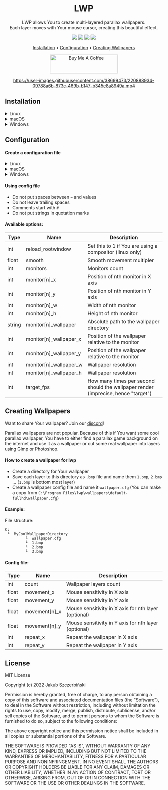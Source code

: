 <div align="center">

# LWP

LWP allows You to create multi-layered parallax wallpapers.<br />
Each layer moves with Your mouse cursor, creating this beautiful effect.

[![](https://img.shields.io/github/v/release/jszczerbinsky/lwp?style=for-the-badge)](https://github.com/jszczerbinsky/lwp/releases/latest)
[![](https://img.shields.io/github/downloads/jszczerbinsky/lwp/total?style=for-the-badge)](https://github.com/jszczerbinsky/lwp/releases/latest)
[![](https://img.shields.io/github/actions/workflow/status/jszczerbinsky/lwp/build.yml?style=for-the-badge)](https://github.com/jszczerbinsky/lwp)
[![](https://img.shields.io/discord/1077955077974794322?label=DISCORD&style=for-the-badge)](https://discord.gg/gHpbkXJD)

[Installation](#installation) •
[Configuration](#configuration) •
[Creating Wallpapers](#creating-wallpapers)

<a href="https://www.buymeacoffee.com/jszczerbinsky" target="_blank"><img src="https://cdn.buymeacoffee.com/buttons/v2/default-yellow.png" alt="Buy Me A Coffee" style="height: 60px !important;width: 217px !important;" ></a>

https://user-images.githubusercontent.com/38699473/220888934-09788a6b-873c-469b-b147-b345e8a8949a.mp4

</div>

## Installation

<details>
  <summary>Linux</summary>
  
  #### Installation steps
  
  - Install `SDL2` using Your package manager
  - If You are using `Wayland`, You also must install `XWayland`
  - Download `.tar.gz` package from [releases](https://github.com/jszczerbinsky/lwp/releases/latest)
  - Extract the content to `/`:
  ```shell
  sudo tar -o -xvf [archive name].tar.gz --directory /
  ```
  - Test lwp by running `lwp`
  - Setting `reload_rootwindow=1` in config file may be necessary on some distributions for Layered WallPaper to work properly (see [configuration](#configuration))
  - To make lwp run on startup, add `lwp &` command to Your desktop enviroment `.rc` file
  
  #### Build from source instead
  - Install `SDL2` using Your package manager. On some distributions `SDL2` doesn't contain development files, so it may be also necessary to install development version of `SDL2`
  - Install `CMake`
  - Clone the repository and prepare a `build` directory:

  ```shell
  git clone https://github.com/jszczerbinsky/lwp
  cd lwp
  mkdir build
  cd build
  ```
  - Compile the project and generate a `.tar.gz` package
  ```shell
  cmake ../
  cmake --build .
  cpack
  ```
  - Extract `.tar.gz` package
  ```shell
  sudo tar -o -xvf [archive name].tar.gz --directory /
  ```
  - Test lwp by running `lwp`
  - Setting `reload_rootwindow=1` in config file may be necessary on some distributions for Layered WallPaper to work properly (see [configuration](#configuration))
  - To make lwp run on startup, add `lwp &` command to Your desktop enviroment `.rc` file
  
</details>

<details>
  <summary>macOS</summary>
  
  #### Build from source
  - Install `SDL2` (homebrew: `brew install sdl2`)
  - Clone the repository and install `lwp`:
    ```zsh
    git clone https://github.com/jszczerbinsky/lwp
    cd lwp
    make
    sudo make install
    ```
  - Test lwp by running `/opt/lwp/bin/lwp`
  - To make lwp run on startup, run `make install-launchd`
    - To stop running lwp on startup, run `make uninstall-launchd`
    
</details>

<details>
  <summary>Windows</summary>
  
  #### Installation steps
  - Download and run the installer from [releases](https://github.com/jszczerbinsky/lwp/releases/latest)
  - Layered WallPaper should run immediately after the installation
  
  #### Build from source instead
  - Layered WallPaper is built using [cmake](https://cmake.org/), so You must install it.
  - This project supports `MinGW` and `MSVC` compilers. Using different one could lead to unpredicted behavior. If You want to use `MSVC`, it should be installed with Visual Studio.
  - Download `SDL2` and `SDL2-devel` package for Your compiler from [SDL2 releases](https://github.com/libsdl-org/SDL/releases/latest) and extract them somewhere.
  - You also must install [NSIS](https://nsis.sourceforge.io/Download). It's required to build the installer, which is needed to correctly set the registry keys, that will make Layered WallPaper run on OS startup etc.
  - Clone the repository and create `build` directory
  ```shell
  git clone https://github.com/jszczerbinsky/lwp
  cd lwp
  mkdir -p build
  cd build
  ```
  - Type the following commands, replace square brackets elements with paths to extracted `SDL2` packages, that You've downloaded:


  For `MSVC`:
  ```shell
  cmake -G "Visual Studio 17" -DSDL2_DIR=[PATH TO SDL2-MSVC-DEVEL DIRECTORY]\cmake -DSDL2_RUNTIME_DIR=[PATH TO SDL2 RUNTIME DIRECTORY]  ../
  cmake --build . --config Release
  cpack
  ```
  For `MinGW`:
  ```shell
  cmake -G "MinGW Makefiles" -DSDL2_DIR==[PATH TO SDL2-MINGW-DEVEL DIRECTORY]\cmake -DSDL2_RUNTIME_DIR=[PATH TO SDL2 RUNTIME DIRECTORY] -DCMAKE_BUILD_TYPE=Release  ../
  cmake --build .
  cpack
  ```
  - The installer should appear in `build` directory, that You've created earlier. After completing the installation Layered WallPaper should run immediately.
  
</details>

## Configuration

#### Create a configuration file
<details>
  <summary>Linux</summary>
  
  - Copy default config file to `.config/lwp/lwp.cfg`:
  ```shell
  mkdir ~/.config/lwp
  cp /etc/lwp.cfg ~/.config/lwp/lwp.cfg
  ```
  
</details>
<details>
  <summary>macOS</summary>

  - Copy default config file to `~/.config/lwp/lwp.cfg`:
    ```zsh
    mkdir -p ~/.config/lwp
    cp /opt/lwp/lwp.cfg ~/.config/lwp/
    ```
</details>
<details>
  <summary>Windows</summary>
  
  - Press <kbd>⊞ Win</kbd> + <kbd>R</kbd>
  - Type `%appdata%` and press `Ok`
  - Create new directory and name it `lwp`
  - Copy file `C:\Program Files\lwp\defaultWin.cfg` to directory created in the previous step and rename it to `lwp.cfg`
  - Open `lwp.cfg` in notepad
  
</details>

#### Using config file

- Do not put spaces between `=` and values
- Do not leave trailing spaces
- Comments start with `#`
- Do not put strings in quotation marks

#### Available options:

|  Type  |      Name    | Description |
| ------ | ------------ | ----------- |
| int    | reload_rootwindow | Set this to 1 if You are using a compositor (linux only) |
| float  | smooth       | Smooth movement multipler |
| int    | monitors     | Monitors count |
| int    | monitor[n]_x | Position of nth monitor in X axis |
| int    | monitor[n]_y | Position of nth monitor in Y axis |
| int    | monitor[n]_w | Width of nth monitor |
| int    | monitor[n]_h | Height of nth monitor |
| string | monitor[n]_wallpaper   | Absolute path to the wallpaper directory |
| int    | monitor[n]_wallpaper_x | Position of the wallpaper relative to the monitor |
| int    | monitor[n]_wallpaper_y | Position of the wallpaper relative to the monitor |
| int    | monitor[n]_wallpaper_w | Wallpaper resolution |
| int    | monitor[n]_wallpaper_h | Wallpaper resolution |
| int    | target_fps     | How many times per second should the wallpaper render (imprecise, hence "target") |

## Creating Wallpapers

Want to share Your wallpaper? Join our [discord](https://discord.gg/gHpbkXJD)!

Parallax wallpapers are not popular. Because of this if You want some cool parallax wallpaper, You have to either find a parallax game background on the internet and use it as a wallpaper or cut some real wallpaper into layers using Gimp or Photoshop.

#### How to create a wallpaper for lwp
- Create a directory for Your wallpaper
- Save each layer to this directory as `.bmp` file and name them `1.bmp`, `2.bmp` ... (`1.bmp` is bottom most layer)
- Create a wallpaper config file and name it `wallpaper.cfg` (You can make a copy from `C:\Program Files\lwp\wallpapers\default-fullhd\wallpaper.cfg`)

#### Example:

File structure:
```
C:
 └  MyCoolWallpaperDirectory
         └  wallpaper.cfg
         └  1.bmp
         └  2.bmp
         └  3.bmp
```

#### Config file:

|  Type  |      Name    | Description |
| ------ | ------------ | ----------- |
| int    | count        | Wallpaper layers count |
| float  | movement_x    | Mouse sensitivity in X axis |
| float  | movement_y    | Mouse sensitivity in Y axis |
| float  | movement[n]_x | Mouse sensitivity in X axis for nth layer (optional)|
| float  | movement[n]_y | Mouse sensitivity in Y axis for nth layer (optional)|
| int    | repeat_x     | Repeat the wallpaper in X axis |
| int    | repeat_y     | Repeat the wallpaper in Y axis |

## License

MIT License

Copyright (c) 2022 Jakub Szczerbiński

Permission is hereby granted, free of charge, to any person obtaining a copy
of this software and associated documentation files (the "Software"), to deal
in the Software without restriction, including without limitation the rights
to use, copy, modify, merge, publish, distribute, sublicense, and/or sell
copies of the Software, and to permit persons to whom the Software is
furnished to do so, subject to the following conditions:

The above copyright notice and this permission notice shall be included in all
copies or substantial portions of the Software.

THE SOFTWARE IS PROVIDED "AS IS", WITHOUT WARRANTY OF ANY KIND, EXPRESS OR
IMPLIED, INCLUDING BUT NOT LIMITED TO THE WARRANTIES OF MERCHANTABILITY,
FITNESS FOR A PARTICULAR PURPOSE AND NONINFRINGEMENT. IN NO EVENT SHALL THE
AUTHORS OR COPYRIGHT HOLDERS BE LIABLE FOR ANY CLAIM, DAMAGES OR OTHER
LIABILITY, WHETHER IN AN ACTION OF CONTRACT, TORT OR OTHERWISE, ARISING FROM,
OUT OF OR IN CONNECTION WITH THE SOFTWARE OR THE USE OR OTHER DEALINGS IN THE
SOFTWARE.
